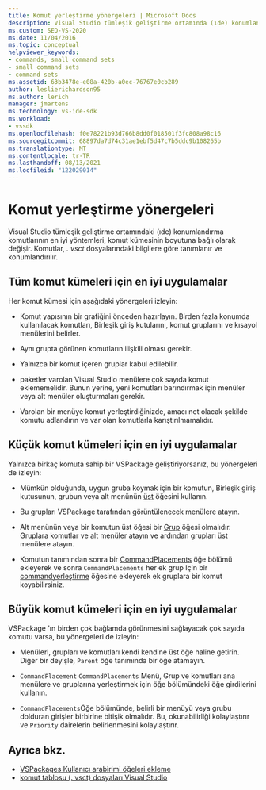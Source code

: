 ```yaml
---
title: Komut yerleştirme yönergeleri | Microsoft Docs
description: Visual Studio tümleşik geliştirme ortamında (ıde) konumlandırma komutları için kılavuzları ve en iyi uygulamaları öğrenin.
ms.custom: SEO-VS-2020
ms.date: 11/04/2016
ms.topic: conceptual
helpviewer_keywords:
- commands, small command sets
- small command sets
- command sets
ms.assetid: 63b3478e-e08a-420b-a0ec-76767e0cb289
author: leslierichardson95
ms.author: lerich
manager: jmartens
ms.technology: vs-ide-sdk
ms.workload:
- vssdk
ms.openlocfilehash: f0e78221b93d766b8dd0f018501f3fc808a98c16
ms.sourcegitcommit: 68897da7d74c31ae1ebf5d47c7b5ddc9b108265b
ms.translationtype: MT
ms.contentlocale: tr-TR
ms.lasthandoff: 08/13/2021
ms.locfileid: "122029014"
---
```

# <a name="command-placement-guidelines"></a>Komut yerleştirme yönergeleri
Visual Studio tümleşik geliştirme ortamındaki (ıde) konumlandırma komutlarının en iyi yöntemleri, komut kümesinin boyutuna bağlı olarak değişir. Komutlar, *. vsct* dosyalarındaki bilgilere göre tanımlanır ve konumlandırılır.

## <a name="best-practices-for-all-command-sets"></a>Tüm komut kümeleri için en iyi uygulamalar
 Her komut kümesi için aşağıdaki yönergeleri izleyin:

- Komut yapısının bir grafiğini önceden hazırlayın. Birden fazla konumda kullanılacak komutları, Birleşik giriş kutularını, komut gruplarını ve kısayol menülerini belirler.

- Aynı grupta görünen komutların ilişkili olması gerekir.

- Yalnızca bir komut içeren gruplar kabul edilebilir.

- paketler varolan Visual Studio menülere çok sayıda komut eklememelidir. Bunun yerine, yeni komutları barındırmak için menüler veya alt menüler oluşturmaları gerekir.

- Varolan bir menüye komut yerleştirdiğinizde, amacı net olacak şekilde komutu adlandırın ve var olan komutlarla karıştırılmamalıdır.

## <a name="best-practices-for-small-command-sets"></a>Küçük komut kümeleri için en iyi uygulamalar
 Yalnızca birkaç komuta sahip bir VSPackage geliştiriyorsanız, bu yönergeleri de izleyin:

- Mümkün olduğunda, uygun gruba koymak için bir komutun, Birleşik giriş kutusunun, grubun veya alt menünün [üst](../../extensibility/parent-element.md) öğesini kullanın.

- Bu grupları VSPackage tarafından görüntülenecek menülere atayın.

- Alt menünün veya bir komutun üst öğesi bir [Grup](../../extensibility/group-element.md) öğesi olmalıdır. Gruplara komutlar ve alt menüler atayın ve ardından grupları üst menülere atayın.

- Komutun tanımından sonra bir [CommandPlacements](../../extensibility/commandplacements-element.md) öğe bölümü ekleyerek ve sonra `CommandPlacements` her ek grup Için bir [commandyerleştirme](../../extensibility/commandplacement-element.md) öğesine ekleyerek ek gruplara bir komut koyabilirsiniz.

## <a name="best-practices-for-large-command-sets"></a>Büyük komut kümeleri için en iyi uygulamalar
 VSPackage 'ın birden çok bağlamda görünmesini sağlayacak çok sayıda komutu varsa, bu yönergeleri de izleyin:

- Menüleri, grupları ve komutları kendi kendine üst öğe haline getirin. Diğer bir deyişle, `Parent` öğe tanımında bir öğe atamayın.

- `CommandPlacement` `CommandPlacements` Menü, Grup ve komutları ana menülere ve gruplarına yerleştirmek için öğe bölümündeki öğe girdilerini kullanın.

- `CommandPlacements`Öğe bölümünde, belirli bir menüyü veya grubu dolduran girişler birbirine bitişik olmalıdır. Bu, okunabilirliği kolaylaştırır ve `Priority` dairelerin belirlenmesini kolaylaştırır.

## <a name="see-also"></a>Ayrıca bkz.
- [VSPackages Kullanıcı arabirimi öğeleri ekleme](../../extensibility/internals/how-vspackages-add-user-interface-elements.md)
- [komut tablosu (. vsct) dosyaları Visual Studio](../../extensibility/internals/visual-studio-command-table-dot-vsct-files.md)
